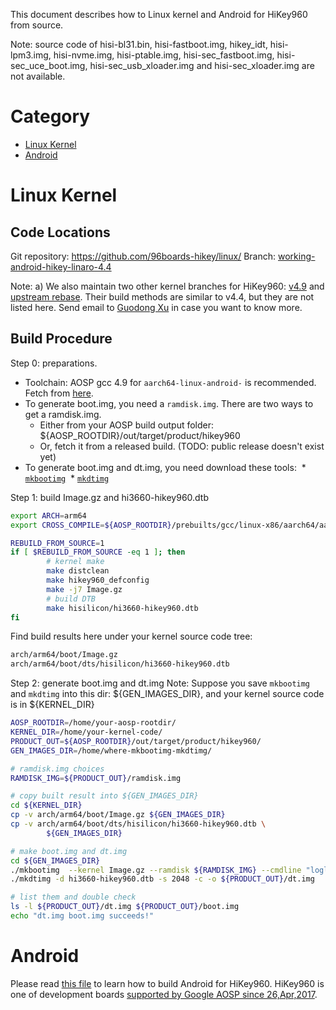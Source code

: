 This document describes how to Linux kernel and Android for HiKey960 from source.

Note: source code of hisi-bl31.bin, hisi-fastboot.img, hikey_idt, hisi-lpm3.img, hisi-nvme.img, hisi-ptable.img, hisi-sec_fastboot.img, hisi-sec_uce_boot.img, hisi-sec_usb_xloader.img and hisi-sec_xloader.img are not available.

Category
========
* [Linux Kernel](https://github.com/96boards-hikey/tools-images-hikey960/blob/master/build-from-source/README-build-from-source.md#linux-kernel)
* [Android](https://github.com/96boards-hikey/tools-images-hikey960/blob/master/build-from-source/README-build-from-source.md#android)

Linux Kernel
============

Code Locations
--------------
Git repository: https://github.com/96boards-hikey/linux/
Branch: [working-android-hikey-linaro-4.4](https://github.com/96boards-hikey/linux/commits/working-android-hikey-linaro-4.4)

Note:
a) We also maintain two other kernel branches for HiKey960: [v4.9](https://github.com/96boards-hikey/linux/commits/hikey960-v4.9) and [upstream rebase](https://github.com/96boards-hikey/linux/commits/hikey960-upstream-rebase). Their build methods are similar to v4.4, but they are not listed here. Send email to [Guodong Xu](mailto:guodong.xu@linaro.org) in case you want to know more.

Build Procedure
---------------
Step 0: preparations.
* Toolchain: AOSP gcc 4.9 for `aarch64-linux-android-` is recommended. Fetch from [here](https://android.googlesource.com/platform/prebuilts/gcc/linux-x86/aarch64/aarch64-linux-android-4.9/+/master).
* To generate boot.img, you need a `ramdisk.img`. There are two ways to get a ramdisk.img.
  * Either from your AOSP build output folder: ${AOSP_ROOTDIR}/out/target/product/hikey960
  * Or, fetch it from a released build. (TODO: public release doesn't exist yet)
* To generate boot.img and dt.img, you need download these tools:
  * [`mkbootimg`](https://github.com/96boards-hikey/tools-images-hikey960/blob/master/build-from-source/mkbootimg)
  * [`mkdtimg`](https://github.com/96boards-hikey/tools-images-hikey960/blob/master/build-from-source/mkdtimg)

Step 1: build Image.gz and hi3660-hikey960.dtb
```sh
export ARCH=arm64
export CROSS_COMPILE=${AOSP_ROOTDIR}/prebuilts/gcc/linux-x86/aarch64/aarch64-linux-android-4.9/bin/aarch64-linux-android-

REBUILD_FROM_SOURCE=1
if [ $REBUILD_FROM_SOURCE -eq 1 ]; then
        # kernel make
        make distclean
        make hikey960_defconfig
        make -j7 Image.gz
        # build DTB
        make hisilicon/hi3660-hikey960.dtb
fi
```

Find build results here under your kernel source code tree:
```sh
arch/arm64/boot/Image.gz
arch/arm64/boot/dts/hisilicon/hi3660-hikey960.dtb
```

Step 2: generate boot.img and dt.img
Note: Suppose you save `mkbootimg` and `mkdtimg` into this dir: ${GEN_IMAGES_DIR}, and your kernel source code is in ${KERNEL_DIR}

```sh
AOSP_ROOTDIR=/home/your-aosp-rootdir/
KERNEL_DIR=/home/your-kernel-code/
PRODUCT_OUT=${AOSP_ROOTDIR}/out/target/product/hikey960/
GEN_IMAGES_DIR=/home/where-mkbootimg-mkdtimg/

# ramdisk.img choices
RAMDISK_IMG=${PRODUCT_OUT}/ramdisk.img

# copy built result into ${GEN_IMAGES_DIR}
cd ${KERNEL_DIR}
cp -v arch/arm64/boot/Image.gz ${GEN_IMAGES_DIR}
cp -v arch/arm64/boot/dts/hisilicon/hi3660-hikey960.dtb \
		${GEN_IMAGES_DIR}

# make boot.img and dt.img
cd ${GEN_IMAGES_DIR}
./mkbootimg  --kernel Image.gz --ramdisk ${RAMDISK_IMG} --cmdline "loglevel=15 androidboot.hardware=hikey960 androidboot.selinux=permissive firmware_class.path=/system/etc/firmware init=/init" --base 0x0 --tags-addr 0x07A00000 --kernel_offset 0x00080000 --ramdisk_offset 0x07c00000 --os_version 7.0 --os_patch_level 2016-08-05  --output ${PRODUCT_OUT}/boot.img
./mkdtimg -d hi3660-hikey960.dtb -s 2048 -c -o ${PRODUCT_OUT}/dt.img

# list them and double check
ls -l ${PRODUCT_OUT}/dt.img ${PRODUCT_OUT}/boot.img
echo "dt.img boot.img succeeds!"
```


Android
=======

Please read [this file](https://source.android.com/source/devices#960hikey) to learn how to build Android for HiKey960. HiKey960 is one of development boards [supported by Google AOSP since 26,Apr,2017](https://www.linaro.org/news/linaro-announces-latest-96boards-product-aosp-development/).


